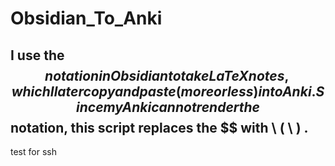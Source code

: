 # Obsidian_To_Anki
I use the $$ notation in Obsidian to take LaTeX notes, which I later copy and paste (more or less) into Anki. Since my Anki cannot render the $$ notation, this script replaces the $$ with \ ( \ ) .
---
test for ssh
